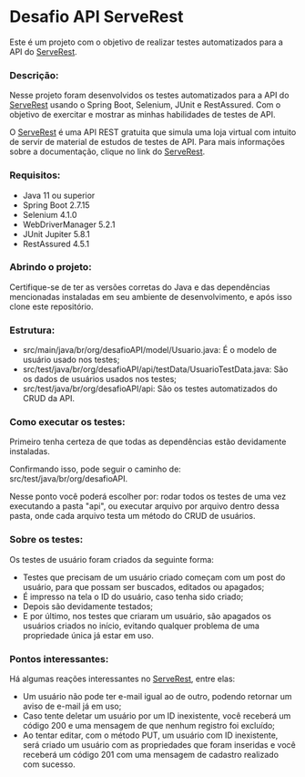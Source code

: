 # Desafio API ServeRest
Este é um projeto com o objetivo de realizar testes automatizados para a API do [ServeRest](https://serverest.dev/).

### Descrição:
Nesse projeto foram desenvolvidos os testes automatizados para a API do [ServeRest](https://serverest.dev/)
usando o Spring Boot, Selenium, JUnit e RestAssured.
Com o objetivo de exercitar e mostrar as minhas habilidades de testes de API.

O [ServeRest](https://serverest.dev/) é uma API REST gratuita que simula uma loja virtual com intuito de servir de
material de estudos de testes de API. Para mais informações sobre a documentação, clique no link do
[ServeRest](https://serverest.dev/).

### Requisitos:

- Java 11 ou superior
- Spring Boot 2.7.15
- Selenium 4.1.0
- WebDriverManager 5.2.1
- JUnit Jupiter 5.8.1
- RestAssured 4.5.1

### Abrindo o projeto:
Certifique-se de ter as versões corretas do Java e das dependências mencionadas instaladas em seu ambiente de
desenvolvimento, e após isso clone este repositório.

### Estrutura:

- src/main/java/br/org/desafioAPI/model/Usuario.java: É o modelo de usuário usado nos testes;
- src/test/java/br/org/desafioAPI/api/testData/UsuarioTestData.java: São os dados de usuários usados nos testes;
- src/test/java/br/org/desafioAPI/api: São os testes automatizados do CRUD da API.

### Como executar os testes:

Primeiro tenha certeza de que todas as dependências estão devidamente instaladas.

Confirmando isso, pode seguir o caminho de: src/test/java/br/org/desafioAPI.

Nesse ponto você poderá escolher por: rodar todos os testes de uma vez executando a pasta "api", ou executar arquivo
por arquivo dentro dessa pasta, onde cada arquivo testa um método do CRUD de usuários.

### Sobre os testes:

Os testes de usuário foram criados da seguinte forma:

- Testes que precisam de um usuário criado começam com um post do usuário, para que possam ser buscados, editados ou
apagados;
- É impresso na tela o ID do usuário, caso tenha sido criado;
- Depois são devidamente testados;
- E por último, nos testes que criaram um usuário, são apagados os usuários criados no início, evitando qualquer
problema de uma propriedade única já estar em uso.

### Pontos interessantes:

Há algumas reações interessantes no [ServeRest](https://serverest.dev/), entre elas:

- Um usuário não pode ter e-mail igual ao de outro, podendo retornar um aviso de e-mail já em uso;
- Caso tente deletar um usuário por um ID inexistente, você receberá um código 200 e uma mensagem de que nenhum
registro foi excluído;
- Ao tentar editar, com o método PUT, um usuário com ID inexistente, será criado um usuário com as propriedades que
foram inseridas e você receberá um código 201 com uma mensagem de cadastro realizado com sucesso.
